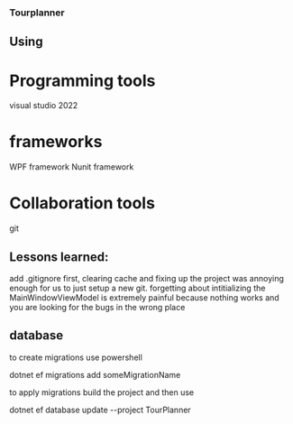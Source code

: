 ### Tourplanner


## Using
# Programming tools
visual studio 2022


# frameworks
WPF framework
Nunit framework

# Collaboration tools
git


## Lessons learned:
add .gitignore first, clearing cache and fixing up the project was annoying enough for us to just setup a new git.
forgetting about intitializing the MainWindowViewModel is extremely painful because nothing works and you are looking for the bugs in the wrong place

## database

to create migrations use powershell

dotnet ef migrations add someMigrationName

to apply migrations build the project and then use

dotnet ef database update --project TourPlanner